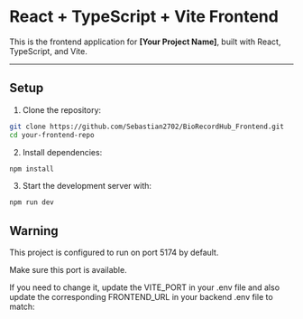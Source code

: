 # React + TypeScript + Vite Frontend

This is the frontend application for **[Your Project Name]**, built with React, TypeScript, and Vite.

---

## Setup

1. Clone the repository:

```bash
git clone https://github.com/Sebastian2702/BioRecordHub_Frontend.git
cd your-frontend-repo
```

2. Install dependencies:

```bash
npm install
```

3. Start the development server with:

```bash
npm run dev
```

## Warning

This project is configured to run on port 5174 by default.

Make sure this port is available.

If you need to change it, update the VITE_PORT in your .env file and also update the corresponding FRONTEND_URL in your backend .env file to match:
